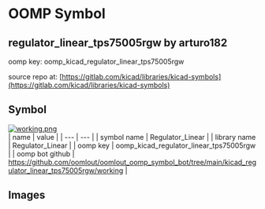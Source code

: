 # OOMP Symbol  
## regulator_linear_tps75005rgw  by arturo182  
  
oomp key: oomp_kicad_regulator_linear_tps75005rgw  
  
source repo at: [https://gitlab.com/kicad/libraries/kicad-symbols](https://gitlab.com/kicad/libraries/kicad-symbols)  
## Symbol  
  
[![working.png](working_600.png)](working.png)  
| name | value | 
| --- | --- | 
| symbol name | Regulator_Linear | 
| library name | Regulator_Linear | 
| oomp key | oomp_kicad_regulator_linear_tps75005rgw | 
| oomp bot github | https://github.com/oomlout/oomlout_oomp_symbol_bot/tree/main/kicad_regulator_linear_tps75005rgw/working | 
## Images  

